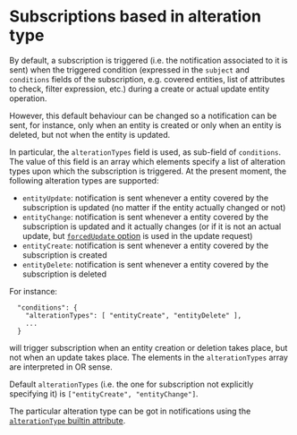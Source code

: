 # Subscriptions based in alteration type

By default, a subscription is triggered (i.e. the notification associated to it is sent) when
the triggered condition (expressed in the `subject` and `conditions` fields of the subscription, e.g.
covered entities, list of attributes to check, filter expression, etc.) during a create or actual
update entity operation.

However, this default behaviour can be changed so a notification can be sent, for instance,
only when an entity is created or only when an entity is deleted, but not when the entity is
updated.

In particular, the `alterationTypes` field is used, as sub-field of `conditions`. The value
of this field is an array which elements specify a list of alteration types upon which the
subscription is triggered. At the present moment, the following alteration types are supported:

* `entityUpdate`: notification is sent whenever a entity covered by the subscription is updated
  (no matter if the entity actually changed or not)
* `entityChange`: notification is sent whenever a entity covered by the subscription is updated
  and it actually changes (or if it is not an actual update, but [`forcedUpdate` option](ngsiv2_implementation_notes.md#forcedupdate-option)
  is used in the update request)
* `entityCreate`: notification is sent whenever a entity covered by the subscription is created
* `entityDelete`: notification is sent whenever a entity covered by the subscription is deleted

For instance:

```
  "conditions": {
    "alterationTypes": [ "entityCreate", "entityDelete" ],
    ...
  }
```

will trigger subscription when an entity creation or deletion takes place, but not when an
update takes place. The elements in the `alterationTypes` array are interpreted in OR sense.

Default `alterationTypes` (i.e. the one for subscription not explicitly specifying it)
is `["entityCreate", "entityChange"]`.

The particular alteration type can be got in notifications using the
[`alterationType` builtin attribute](ngsiv2_implementation_notes.md#alterationtype-attribute).
